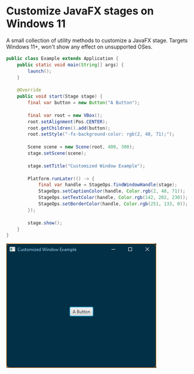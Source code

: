 # Customize JavaFX stages on Windows 11

A small collection of utility methods to customize a JavaFX stage. Targets Windows 11+, won't show any effect on unsupported OSes.

```java
public class Example extends Application {
    public static void main(String[] args) {
        launch();
    }

    @Override
    public void start(Stage stage) {
        final var button = new Button("A Button");

        final var root = new VBox();
        root.setAlignment(Pos.CENTER);
        root.getChildren().add(button);
        root.setStyle("-fx-background-color: rgb(2, 48, 71);");

        Scene scene = new Scene(root, 400, 300);
        stage.setScene(scene);

        stage.setTitle("Customized Window Example");

        Platform.runLater(() -> {
            final var handle = StageOps.findWindowHandle(stage);
            StageOps.setCaptionColor(handle, Color.rgb(2, 48, 71));
            StageOps.setTextColor(handle, Color.rgb(142, 202, 230));
            StageOps.setBorderColor(handle, Color.rgb(251, 133, 0));
        });

        stage.show();
    }
}
```

![Screenshot](./screenshot.png)
